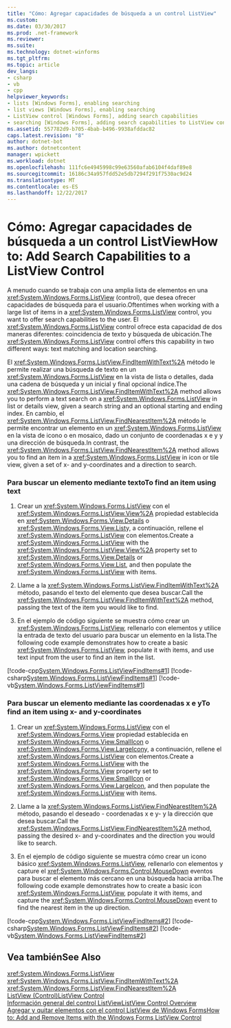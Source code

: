 ```yaml
---
title: "Cómo: Agregar capacidades de búsqueda a un control ListView"
ms.custom: 
ms.date: 03/30/2017
ms.prod: .net-framework
ms.reviewer: 
ms.suite: 
ms.technology: dotnet-winforms
ms.tgt_pltfrm: 
ms.topic: article
dev_langs:
- csharp
- vb
- cpp
helpviewer_keywords:
- lists [Windows Forms], enabling searching
- list views [Windows Forms], enabling searching
- ListView control [Windows Forms], adding search capabilities
- searching [Windows Forms], adding search capabilities to ListView control
ms.assetid: 557782d9-b705-4bab-b496-9938afddac82
caps.latest.revision: "8"
author: dotnet-bot
ms.author: dotnetcontent
manager: wpickett
ms.workload: dotnet
ms.openlocfilehash: 111fc6e4945998c99e63560afab6104f4daf89e8
ms.sourcegitcommit: 16186c34a957fdd52e5db7294f291f7530ac9d24
ms.translationtype: MT
ms.contentlocale: es-ES
ms.lasthandoff: 12/22/2017
---
```

# <a name="how-to-add-search-capabilities-to-a-listview-control"></a><span data-ttu-id="06353-102">Cómo: Agregar capacidades de búsqueda a un control ListView</span><span class="sxs-lookup"><span data-stu-id="06353-102">How to: Add Search Capabilities to a ListView Control</span></span>
<span data-ttu-id="06353-103">A menudo cuando se trabaja con una amplia lista de elementos en una <xref:System.Windows.Forms.ListView> (control), que desea ofrecer capacidades de búsqueda para el usuario.</span><span class="sxs-lookup"><span data-stu-id="06353-103">Oftentimes when working with a large list of items in a <xref:System.Windows.Forms.ListView> control, you want to offer search capabilities to the user.</span></span> <span data-ttu-id="06353-104">El <xref:System.Windows.Forms.ListView> control ofrece esta capacidad de dos maneras diferentes: coincidencia de texto y búsqueda de ubicación.</span><span class="sxs-lookup"><span data-stu-id="06353-104">The <xref:System.Windows.Forms.ListView> control offers this capability in two different ways: text matching and location searching.</span></span>  
  
 <span data-ttu-id="06353-105">El <xref:System.Windows.Forms.ListView.FindItemWithText%2A> método le permite realizar una búsqueda de texto en un <xref:System.Windows.Forms.ListView> en la vista de lista o detalles, dada una cadena de búsqueda y un inicial y final opcional índice.</span><span class="sxs-lookup"><span data-stu-id="06353-105">The <xref:System.Windows.Forms.ListView.FindItemWithText%2A> method allows you to perform a text search on a <xref:System.Windows.Forms.ListView> in list or details view, given a search string and an optional starting and ending index.</span></span> <span data-ttu-id="06353-106">En cambio, el <xref:System.Windows.Forms.ListView.FindNearestItem%2A> método le permite encontrar un elemento en un <xref:System.Windows.Forms.ListView> en la vista de icono o en mosaico, dado un conjunto de coordenadas x e y y una dirección de búsqueda.</span><span class="sxs-lookup"><span data-stu-id="06353-106">In contrast, the <xref:System.Windows.Forms.ListView.FindNearestItem%2A> method allows you to find an item in a <xref:System.Windows.Forms.ListView> in icon or tile view, given a set of x- and y-coordinates and a direction to search.</span></span>  
  
### <a name="to-find-an-item-using-text"></a><span data-ttu-id="06353-107">Para buscar un elemento mediante texto</span><span class="sxs-lookup"><span data-stu-id="06353-107">To find an item using text</span></span>  
  
1.  <span data-ttu-id="06353-108">Crear un <xref:System.Windows.Forms.ListView> con el <xref:System.Windows.Forms.ListView.View%2A> propiedad establecida en <xref:System.Windows.Forms.View.Details> o <xref:System.Windows.Forms.View.List>y, a continuación, rellene el <xref:System.Windows.Forms.ListView> con elementos.</span><span class="sxs-lookup"><span data-stu-id="06353-108">Create a <xref:System.Windows.Forms.ListView> with the <xref:System.Windows.Forms.ListView.View%2A> property set to <xref:System.Windows.Forms.View.Details> or <xref:System.Windows.Forms.View.List>, and then populate the <xref:System.Windows.Forms.ListView> with items.</span></span>  
  
2.  <span data-ttu-id="06353-109">Llame a la <xref:System.Windows.Forms.ListView.FindItemWithText%2A> método, pasando el texto del elemento que desea buscar.</span><span class="sxs-lookup"><span data-stu-id="06353-109">Call the <xref:System.Windows.Forms.ListView.FindItemWithText%2A> method, passing the text of the item you would like to find.</span></span>  
  
3.  <span data-ttu-id="06353-110">En el ejemplo de código siguiente se muestra cómo crear un <xref:System.Windows.Forms.ListView>, rellenarlo con elementos y utilice la entrada de texto del usuario para buscar un elemento en la lista.</span><span class="sxs-lookup"><span data-stu-id="06353-110">The following code example demonstrates how to create a basic <xref:System.Windows.Forms.ListView>, populate it with items, and use text input from the user to find an item in the list.</span></span>  
  
 [!code-cpp[System.Windows.Forms.ListViewFindItems#1](../../../../samples/snippets/cpp/VS_Snippets_Winforms/System.Windows.Forms.ListViewFindItems/cpp/form1.cpp#1)]
 [!code-csharp[System.Windows.Forms.ListViewFindItems#1](../../../../samples/snippets/csharp/VS_Snippets_Winforms/System.Windows.Forms.ListViewFindItems/CS/form1.cs#1)]
 [!code-vb[System.Windows.Forms.ListViewFindItems#1](../../../../samples/snippets/visualbasic/VS_Snippets_Winforms/System.Windows.Forms.ListViewFindItems/VB/form1.vb#1)]  
  
### <a name="to-find-an-item-using-x--and-y-coordinates"></a><span data-ttu-id="06353-111">Para buscar un elemento mediante las coordenadas x e y</span><span class="sxs-lookup"><span data-stu-id="06353-111">To find an item using x- and y-coordinates</span></span>  
  
1.  <span data-ttu-id="06353-112">Crear un <xref:System.Windows.Forms.ListView> con el <xref:System.Windows.Forms.View> propiedad establecida en <xref:System.Windows.Forms.View.SmallIcon> o <xref:System.Windows.Forms.View.LargeIcon>y, a continuación, rellene el <xref:System.Windows.Forms.ListView> con elementos.</span><span class="sxs-lookup"><span data-stu-id="06353-112">Create a <xref:System.Windows.Forms.ListView> with the <xref:System.Windows.Forms.View> property set to <xref:System.Windows.Forms.View.SmallIcon> or <xref:System.Windows.Forms.View.LargeIcon>, and then populate the <xref:System.Windows.Forms.ListView> with items.</span></span>  
  
2.  <span data-ttu-id="06353-113">Llame a la <xref:System.Windows.Forms.ListView.FindNearestItem%2A> método, pasando el deseado - coordenadas x e y- y la dirección que desea buscar.</span><span class="sxs-lookup"><span data-stu-id="06353-113">Call the <xref:System.Windows.Forms.ListView.FindNearestItem%2A> method, passing the desired x- and y-coordinates and the direction you would like to search.</span></span>  
  
3.  <span data-ttu-id="06353-114">En el ejemplo de código siguiente se muestra cómo crear un icono básico <xref:System.Windows.Forms.ListView>, rellenarlo con elementos y capture el <xref:System.Windows.Forms.Control.MouseDown> eventos para buscar el elemento más cercano en una búsqueda hacia arriba.</span><span class="sxs-lookup"><span data-stu-id="06353-114">The following code example demonstrates how to create a basic icon <xref:System.Windows.Forms.ListView>, populate it with items, and capture the <xref:System.Windows.Forms.Control.MouseDown> event to find the nearest item in the up direction.</span></span>  
  
 [!code-cpp[System.Windows.Forms.ListViewFindItems#2](../../../../samples/snippets/cpp/VS_Snippets_Winforms/System.Windows.Forms.ListViewFindItems/cpp/form1.cpp#2)]
 [!code-csharp[System.Windows.Forms.ListViewFindItems#2](../../../../samples/snippets/csharp/VS_Snippets_Winforms/System.Windows.Forms.ListViewFindItems/CS/form1.cs#2)]
 [!code-vb[System.Windows.Forms.ListViewFindItems#2](../../../../samples/snippets/visualbasic/VS_Snippets_Winforms/System.Windows.Forms.ListViewFindItems/VB/form1.vb#2)]  
  
## <a name="see-also"></a><span data-ttu-id="06353-115">Vea también</span><span class="sxs-lookup"><span data-stu-id="06353-115">See Also</span></span>  
 <xref:System.Windows.Forms.ListView>  
 <xref:System.Windows.Forms.ListView.FindItemWithText%2A>  
 <xref:System.Windows.Forms.ListView.FindNearestItem%2A>  
 [<span data-ttu-id="06353-116">ListView (Control)</span><span class="sxs-lookup"><span data-stu-id="06353-116">ListView Control</span></span>](../../../../docs/framework/winforms/controls/listview-control-windows-forms.md)  
 [<span data-ttu-id="06353-117">Información general del control ListView</span><span class="sxs-lookup"><span data-stu-id="06353-117">ListView Control Overview</span></span>](../../../../docs/framework/winforms/controls/listview-control-overview-windows-forms.md)  
 [<span data-ttu-id="06353-118">Agregar y quitar elementos con el control ListView de Windows Forms</span><span class="sxs-lookup"><span data-stu-id="06353-118">How to: Add and Remove Items with the Windows Forms ListView Control</span></span>](../../../../docs/framework/winforms/controls/how-to-add-and-remove-items-with-the-windows-forms-listview-control.md)
